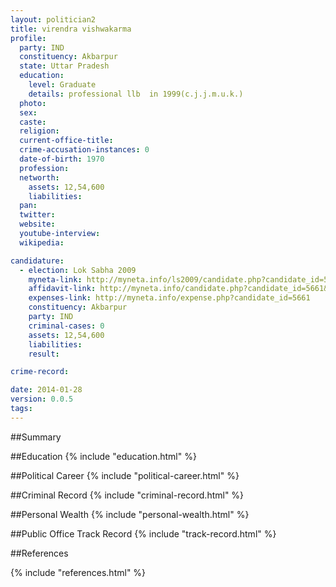 ```yaml
---
layout: politician2
title: virendra vishwakarma
profile: 
  party: IND
  constituency: Akbarpur
  state: Uttar Pradesh
  education: 
    level: Graduate
    details: professional llb  in 1999(c.j.j.m.u.k.)
  photo: 
  sex: 
  caste: 
  religion: 
  current-office-title: 
  crime-accusation-instances: 0
  date-of-birth: 1970
  profession: 
  networth: 
    assets: 12,54,600
    liabilities: 
  pan: 
  twitter: 
  website: 
  youtube-interview: 
  wikipedia: 

candidature: 
  - election: Lok Sabha 2009
    myneta-link: http://myneta.info/ls2009/candidate.php?candidate_id=5661
    affidavit-link: http://myneta.info/candidate.php?candidate_id=5661&scan=original
    expenses-link: http://myneta.info/expense.php?candidate_id=5661
    constituency: Akbarpur 
    party: IND
    criminal-cases: 0
    assets: 12,54,600
    liabilities: 
    result:  

crime-record: 

date: 2014-01-28
version: 0.0.5
tags: 
---
```

##Summary


##Education
{% include "education.html" %}


##Political Career
{% include "political-career.html" %}


##Criminal Record
{% include "criminal-record.html" %}


##Personal Wealth
{% include "personal-wealth.html" %}


##Public Office Track Record
{% include "track-record.html" %}


##References


{% include "references.html" %}